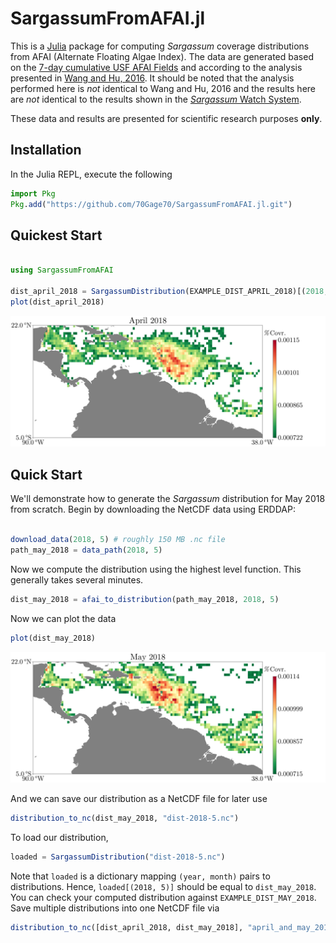 # SargassumFromAFAI.jl

This is a [Julia](https://julialang.org/) package for computing *Sargassum* coverage distributions from AFAI (Alternate Floating Algae Index). The  data are generated based on the [7-day cumulative USF AFAI Fields](https://cwcgom.aoml.noaa.gov/erddap/griddap/noaa_aoml_atlantic_oceanwatch_AFAI_7D.html) and according to the analysis presented in [Wang and Hu, 2016](https://www.sciencedirect.com/science/article/abs/pii/S0034425716301833). It should be noted  that the analysis performed here is *not* identical to Wang and Hu, 2016 and the results here are *not* identical to the results shown in the  [*Sargassum* Watch System](https://optics.marine.usf.edu/projects/saws.html).

These data and results are presented for scientific research purposes **only**.

## Installation

In the Julia REPL, execute the following

```julia
import Pkg
Pkg.add("https://github.com/70Gage70/SargassumFromAFAI.jl.git")
```

## Quickest Start

```julia

using SargassumFromAFAI

dist_april_2018 = SargassumDistribution(EXAMPLE_DIST_APRIL_2018)[(2018, 4)]
plot(dist_april_2018)

```

[!["April 2018 Sargassum Distribution"](examples/april-2018.png)](https://70gage70.github.io/SargassumFromAFAI.jl/)


## Quick Start

We'll demonstrate how to generate the *Sargassum* distribution for May 2018 from scratch. Begin by 
downloading the NetCDF data using ERDDAP:

```julia

download_data(2018, 5) # roughly 150 MB .nc file
path_may_2018 = data_path(2018, 5)
```

Now we compute the distribution using the highest level function. This generally 
takes several minutes.

```julia
dist_may_2018 = afai_to_distribution(path_may_2018, 2018, 5)
```

Now we can plot the data

```julia
plot(dist_may_2018)
```

[!["May 2018 Sargassum Distribution"](examples/may-2018.png)](https://70gage70.github.io/SargassumFromAFAI.jl/)

And we can save our distribution as a NetCDF file for later use

```julia
distribution_to_nc(dist_may_2018, "dist-2018-5.nc")
```

To load our distribution,

```julia
loaded = SargassumDistribution("dist-2018-5.nc")
```

Note that `loaded` is a dictionary mapping `(year, month)` pairs to distributions. Hence, `loaded[(2018, 5)]` should be equal to `dist_may_2018`. You can check your computed distribution against `EXAMPLE_DIST_MAY_2018`. Save multiple distributions into one NetCDF file via
```julia
distribution_to_nc([dist_april_2018, dist_may_2018], "april_and_may_2018.nc")
```